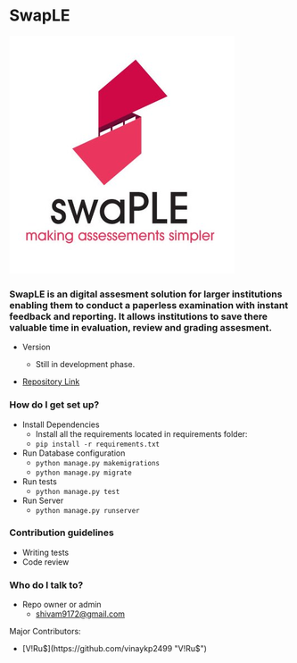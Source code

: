 # SwapLE #
![IMAGE](swaple_logo.jpg)
### SwapLE is an digital assesment solution for larger institutions enabling them to conduct a paperless examination with instant feedback and reporting. It allows institutions to save there valuable time in evaluation, review and grading assesment.



* Version
	* Still in development phase.
	
* [Repository Link](https://bitbucket.org/tracebackerror/swaple/overview)

### How do I get set up? ###

* Install Dependencies
	- Install all the requirements located in requirements folder:
	- `pip install -r requirements.txt`
* Run Database configuration
    - `python manage.py makemigrations`
    - `python manage.py migrate`
* Run tests
	- `python manage.py test`
* Run Server
	- `python manage.py runserver`

### Contribution guidelines ###

* Writing tests
* Code review

### Who do I talk to? ###

* Repo owner or admin
	- shivam9172@gmail.com
	
Major Contributors:
- [V!Ru$](https://github.com/vinaykp2499 "V!Ru$")

